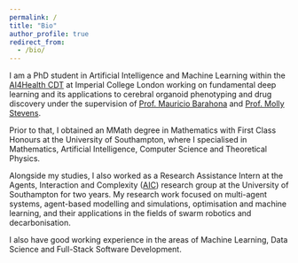 ```yaml
---
permalink: /
title: "Bio"
author_profile: true
redirect_from: 
  - /bio/
---
```

I am a PhD student in Artificial Intelligence and Machine Learning within the [AI4Health CDT](https://ai4health.io/) at Imperial College London working on fundamental deep learning and its applications to cerebral organoid phenotyping and drug discovery under the supervision of [Prof. Mauricio Barahona](https://www.imperial.ac.uk/people/m.barahona) and [Prof. Molly Stevens](https://www.stevensgroup.org).

Prior to that, I obtained an MMath degree in Mathematics with First Class Honours at the University of Southampton, where I specialised in Mathematics, Artificial Intelligence, Computer Science and Theoretical Physics.

Alongside my studies, I also worked as a Research Assistance Intern at the Agents, Interaction and Complexity ([AIC](https://www.aic.ecs.soton.ac.uk/)) research group at the University of Southampton for two years. My research work focused on multi-agent systems, agent-based modelling and simulations, optimisation and machine learning, and their applications in the fields of swarm robotics and decarbonisation. 

I also have good working experience in the areas of Machine Learning, Data Science and Full-Stack Software Development.
